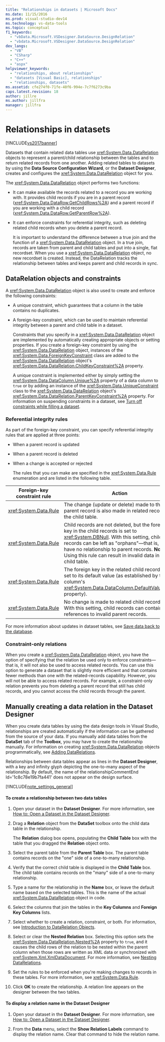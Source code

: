 ```yaml
---
title: "Relationships in datasets | Microsoft Docs"
ms.date: 11/15/2016
ms.prod: visual-studio-dev14
ms.technology: vs-data-tools
ms.topic: conceptual
f1_keywords:
  - "vbData.Microsoft.VSDesigner.DataSource.DesignRelation"
  - "vbdata.Microsoft.VSDesigner.DataSource.DesignRelation"
dev_langs:
  - "VB"
  - "CSharp"
  - "C++"
  - "aspx"
helpviewer_keywords:
  - "relationships, about relationships"
  - "datasets [Visual Basic], relationships"
  - "relationships, datasets"
ms.assetid: cfe274f0-71fe-40f6-994e-7c7f6273c9ba
caps.latest.revision: 18
author: jillre
ms.author: jillfra
manager: jillfra
---
```

# Relationships in datasets
[!INCLUDE[vs2017banner](../includes/vs2017banner.md)]

Datasets that contain related data tables use <xref:System.Data.DataRelation> objects to represent a parent/child relationship between the tables and to return related records from one another. Adding related tables to datasets by using the **Data Source Configuration Wizard**, or the **Dataset Designer**, creates and configures the <xref:System.Data.DataRelation> object for you.

 The <xref:System.Data.DataRelation> object performs two functions:

- It can make available the records related to a record you are working with. It provides child records if you are in a parent record (<xref:System.Data.DataRow.GetChildRows%2A>) and a parent record if you are working with a child record (<xref:System.Data.DataRow.GetParentRow%2A>).

- It can enforce constraints for referential integrity, such as deleting related child records when you delete a parent record.

  It is important to understand the difference between a true join and the function of a <xref:System.Data.DataRelation> object. In a true join, records are taken from parent and child tables and put into a single, flat recordset. When you use a <xref:System.Data.DataRelation> object, no new recordset is created. Instead, the DataRelation tracks the relationship between tables and keeps parent and child records in sync.

## DataRelation objects and constraints
 A <xref:System.Data.DataRelation> object is also used to create and enforce the following constraints:

- A unique constraint, which guarantees that a column in the table contains no duplicates.

- A foreign-key constraint, which can be used to maintain referential integrity between a parent and child table in a dataset.

  Constraints that you specify in a <xref:System.Data.DataRelation> object are implemented by automatically creating appropriate objects or setting properties. If you create a foreign-key constraint by using the <xref:System.Data.DataRelation> object, instances of the <xref:System.Data.ForeignKeyConstraint> class are added to the <xref:System.Data.DataRelation> object's <xref:System.Data.DataRelation.ChildKeyConstraint%2A> property.

  A unique constraint is implemented either by simply setting the <xref:System.Data.DataColumn.Unique%2A> property of a data column to `true` or by adding an instance of the <xref:System.Data.UniqueConstraint> class to the <xref:System.Data.DataRelation> object's <xref:System.Data.DataRelation.ParentKeyConstraint%2A> property. For information on suspending constraints in a dataset, see [Turn off constraints while filling a dataset](../data-tools/turn-off-constraints-while-filling-a-dataset.md).

### Referential integrity rules
 As part of the foreign-key constraint, you can specify referential integrity rules that are applied at three points:

- When a parent record is updated

- When a parent record is deleted

- When a change is accepted or rejected

  The rules that you can make are specified in the <xref:System.Data.Rule> enumeration and are listed in the following table.

|Foreign-key constraint rule|Action|
|----------------------------------|------------|
|<xref:System.Data.Rule>|The change (update or delete) made to the parent record is also made in related records in the child table.|
|<xref:System.Data.Rule>|Child records are not deleted, but the foreign key in the child records is set to <xref:System.DBNull>. With this setting, child records can be left as "orphans"—that is, they have no relationship to parent records. **Note:**  Using this rule can result in invalid data in the child table.|
|<xref:System.Data.Rule>|The foreign key in the related child records is set to its default value (as established by the column's <xref:System.Data.DataColumn.DefaultValue%2A> property).|
|<xref:System.Data.Rule>|No change is made to related child records. With this setting, child records can contain references to invalid parent records.|

 For more information about updates in dataset tables, see [Save data back to the database](../data-tools/save-data-back-to-the-database.md).

### Constraint-only relations
 When you create a <xref:System.Data.DataRelation> object, you have the option of specifying that the relation be used only to enforce constraints—that is, it will not also be used to access related records. You can use this option to generate a dataset that is slightly more efficient and that contains fewer methods than one with the related-records capability. However, you will not be able to access related records. For example, a constraint-only relation prevents you from deleting a parent record that still has child records, and you cannot access the child records through the parent.

## Manually creating a data relation in the Dataset Designer
 When you create data tables by using the data design tools in Visual Studio, relationships are created automatically if the information can be gathered from the source of your data. If you manually add data tables from the **DataSet** tab of the **Toolbox**, you may have to create the relationship manually. For information on creating <xref:System.Data.DataRelation> objects programmatically, see [Adding DataRelations](https://msdn.microsoft.com/library/a4a564fb-c1c4-4135-b6c2-b030e51195e4).

 Relationships between data tables appear as lines in the **Dataset Designer**, with a key and infinity glyph depicting the one-to-many aspect of the relationship. By default, the name of the relationshipCommentEnd Id='1c8c78e19b7fa441' does not appear on the design surface.

 [!INCLUDE[note_settings_general](../includes/note-settings-general-md.md)]

#### To create a relationship between two data tables

1. Open your dataset in the **Dataset Designer**. For more information, see [How to: Open a Dataset in the Dataset Designer](https://msdn.microsoft.com/library/36fc266f-365b-42cb-aebb-c993dc2c47c3).

2. Drag a **Relation** object from the **DataSet** toolbox onto the child data table in the relationship.

     The **Relation** dialog box opens, populating the **Child Table** box with the table that you dragged the **Relation** object onto.

3. Select the parent table from the **Parent Table** box. The parent table contains records on the "one" side of a one-to-many relationship.

4. Verify that the correct child table is displayed in the **Child Table** box. The child table contains records on the "many" side of a one-to-many relationship.

5. Type a name for the relationship in the **Name** box, or leave the default name based on the selected tables. This is the name of the actual <xref:System.Data.DataRelation> object in code.

6. Select the columns that join the tables in the **Key Columns** and **Foreign Key Columns** lists.

7. Select whether to create a relation, constraint, or both. For information, see [Introduction to DataRelation Objects](https://msdn.microsoft.com/library/89d8a881-8265-41f2-a88b-61311ab06192).

8. Select or clear the **Nested Relation** box. Selecting this option sets the <xref:System.Data.DataRelation.Nested%2A> property to `true`, and it causes the child rows of the relation to be nested within the parent column when those rows are written as XML data or synchronized with <xref:System.Xml.XmlDataDocument>. For more information, see [Nesting DataRelations](https://msdn.microsoft.com/library/9530f9c9-dd98-4b93-8cdb-40d7f1e8d0ab).

9. Set the rules to be enforced when you're making changes to records in these tables. For more information, see <xref:System.Data.Rule>.

10. Click **OK** to create the relationship. A relation line appears on the designer between the two tables.

#### To display a relation name in the Dataset Designer

1. Open your dataset in the **Dataset Designer**. For more information, see [How to: Open a Dataset in the Dataset Designer](https://msdn.microsoft.com/library/36fc266f-365b-42cb-aebb-c993dc2c47c3).

2. From the **Data** menu, select the **Show Relation Labels** command to display the relation name. Clear that command to hide the relation name.
